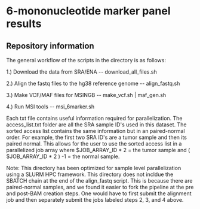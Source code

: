 # 6-mononucleotide marker panel results

## Repository information

The general workflow of the scripts in the directory is as follows:

1.) Download the data from SRA/ENA -- download_all_files.sh

2.) Align the fastq files to the hg38 reference genome -- align_fastq.sh

3.) Make VCF/MAF files for MSINGB -- make_vcf.sh | maf_gen.sh

4.) Run MSI tools -- msi_6marker.sh

Each txt file contains useful information required for parallelization. The access_list.txt folder are all the SRA sample ID's used in this dataset. The sorted access list contains the same
information but in an paired-normal order. For example, the first two SRA ID's are a tumor sample and then its paired normal. This allows for the user to use the sorted access list in a
parallelized job array where $JOB_ARRAY_ID * 2 = the tumor sample and ( $JOB_ARRAY_ID * 2 ) -1  = the normal sample.

Note: This directory has been optimized for sample level parallelization using a SLURM HPC framework. This directory does not incldue the SBATCH chain
at the end of the align_fastq script. This is because there are paired-normal samples, and we found it easier to fork the pipeline at the pre and post-BAM
creation steps. One would have to first submit the alignment job and then separately submit the jobs labeled steps 2, 3, and 4 above. 


  
